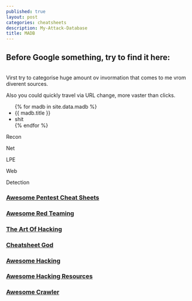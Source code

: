 ```yaml
---
published: true
layout: post
categories: cheatsheets
description: My-Attack-Database
title: MADB
---
```

## Before Google something, try to find it here:
<br>
Virst try to categorise huge amount ov invormation that comes to me vrom diverent sources.

Also you could quickly travel via URL change, more vaster than clicks.

<!-- {%  for madb in site.categories.madb  %}
    {%  for net in site.tags.net  %}
        {%  for windows in site.tags.windows  %}
            {%  for ad in site.tags.ad  %}
                <li><a href="{{ ad.url }}" title="{{ ad.description }}">{{ ad.title }}</a></li>
            {% endfor %}
        {% endfor %}
    {% endfor %}
{% endfor %}
 -->
 <!-- 
<ul> 
{% for main_categ in site.data.madb %}
    {% for net in main_categ %}
        {% for windows in net %}
            <li><a href="{{ windows.url }}" title="{{ windows.description }}">{{ windows.title }}</a></li>
        {% endfor %}
    {% endfor %}
{% endfor %}
</ul>  -->

<ul> 
{% for madb in site.data.madb %}
        <li>{{ madb.title }}</li>
        <li>shit</li>
{% endfor %}
</ul> 

Recon

Net

LPE

Web

Detection

### [Awesome Pentest Cheat Sheets](https://github.com/coreb1t/awesome-pentest-cheat-sheets "Awesome Pentest Cheat Sheets")


### [Awesome Red Teaming](https://github.com/yeyintminthuhtut/Awesome-Red-Teaming "Awesome Red Teaming")


### [The Art Of Hacking](https://github.com/The-Art-of-Hacking/h4cker "The Art Of Hacking")

### [Cheatsheet God](https://github.com/OlivierLaflamme/Cheatsheet-God "Cheatsheet God")


### [Awesome Hacking](https://github.com/Hack-with-Github/Awesome-Hacking "Awesome Hacking")

### [Awesome Hacking Resources](https://github.com/vitalysim/Awesome-Hacking-Resources "Awesome Hacking Resources")

### [Awesome Crawler](https://github.com/BruceDone/awesome-crawler "Awesome Crawler")
